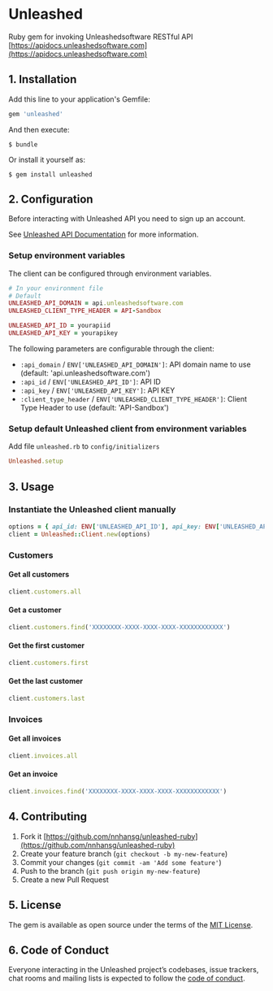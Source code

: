 # Unleashed

Ruby gem for invoking Unleashedsoftware RESTful API [https://apidocs.unleashedsoftware.com](https://apidocs.unleashedsoftware.com)

## 1. Installation

Add this line to your application's Gemfile:

```ruby
gem 'unleashed'
```

And then execute:

    $ bundle

Or install it yourself as:

    $ gem install unleashed

## 2. Configuration

Before interacting with Unleashed API you need to sign up an account.

See [Unleashed API Documentation](https://apidocs.unleashedsoftware.com/) for more information.

### Setup environment variables

The client can be configured through environment variables.

```ruby
# In your environment file
# Default
UNLEASHED_API_DOMAIN = api.unleashedsoftware.com
UNLEASHED_CLIENT_TYPE_HEADER = API-Sandbox

UNLEASHED_API_ID = yourapiid
UNLEASHED_API_KEY = yourapikey
```

The following parameters are configurable through the client:

* `:api_domain` / `ENV['UNLEASHED_API_DOMAIN']`: API domain name to use (default: 'api.unleashedsoftware.com')
* `:api_id` / `ENV['UNLEASHED_API_ID']`: API ID
* `:api_key` / `ENV['UNLEASHED_API_KEY']`: API KEY
* `:client_type_header` / `ENV['UNLEASHED_CLIENT_TYPE_HEADER']`: Client Type Header to use (default: 'API-Sandbox')

### Setup default Unleashed client from environment variables

Add file `unleashed.rb` to `config/initializers`

```ruby
Unleashed.setup
```

## 3. Usage

### Instantiate the Unleashed client manually

```ruby
options = { api_id: ENV['UNLEASHED_API_ID'], api_key: ENV['UNLEASHED_API_KEY'] }
client = Unleashed::Client.new(options)
```

### Customers

#### Get all customers

```ruby
client.customers.all
```

#### Get a customer

```ruby
client.customers.find('XXXXXXXX-XXXX-XXXX-XXXX-XXXXXXXXXXXX')
```

#### Get the first customer

```ruby
client.customers.first
```

#### Get the last customer

```ruby
client.customers.last
```

### Invoices

#### Get all invoices

```ruby
client.invoices.all
```

#### Get an invoice

```ruby
client.invoices.find('XXXXXXXX-XXXX-XXXX-XXXX-XXXXXXXXXXXX')
```

## 4. Contributing

  1. Fork it [https://github.com/nnhansg/unleashed-ruby](https://github.com/nnhansg/unleashed-ruby)
  2. Create your feature branch (`git checkout -b my-new-feature`)
  3. Commit your changes (`git commit -am 'Add some feature'`)
  4. Push to the branch (`git push origin my-new-feature`)
  5. Create a new Pull Request

## 5. License

The gem is available as open source under the terms of the [MIT License](https://opensource.org/licenses/MIT).

## 6. Code of Conduct

Everyone interacting in the Unleashed project’s codebases, issue trackers, chat rooms and mailing lists is expected to follow the [code of conduct](https://github.com/nnhansg/unleashed-ruby/blob/master/CODE_OF_CONDUCT.md).
